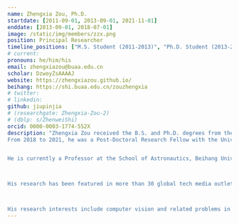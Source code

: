 ```yaml
---
name: Zhengxia Zou, Ph.D.
startdate: [2011-09-01, 2013-09-01, 2021-11-01]
enddate: [2013-09-01, 2018-07-01]
image: /static/img/members/zzx.png
position: Principal Researcher
timeline_positions: ["M.S. Student (2011-2013)", "Ph.D. Student (2013-2018)", "Principal Researcher (2021-)"]
# current:
pronouns: he/him/his
email: zhengxiazou@buaa.edu.cn
scholar: DzwoyZsAAAAJ
website: https://zhengxiazou.github.io/
beihang: https://shi.buaa.edu.cn/zouzhengxia
# twitter: 
# linkedin: 
github: jiupinjia
# (researchgate: Zhengxia-Zou-2)
# (dblp: s/ZhenweiShi)
orcid: 0000-0003-1774-552X
description: "Zhengxia Zou received the B.S. and Ph.D. degrees from the Image Processing Center, School of Astronautics, Beihang University, Beijing, China, in 2013 and 2018, respectively.
From 2018 to 2021, he was a Post-Doctoral Research Fellow with the University of Michigan, Ann Arbor, MI, USA. 


He is currently a Professor at the School of Astronautics, Beihang University. He has published more than 20 peer-reviewed papers in top-tier journals and conferences, including IEEE Transactions on Pattern Analysis and Machine Intelligence, IEEE Transactions on Image Processing, IEEE Transactions on Geoscience and Remote Sensing, IEEE/CVF Computer Vision and Pattern Recognition Conference (CVPR), IEEE International Conference on Computer Vision (ICCV), and Association for the Advancement of Artificial Intelligence (AAAI). 



His research has been featured in more than 30 global tech media outlets and adopted by multiple application platforms with over 50 million users worldwide. 



His research interests include computer vision and related problems in remote sensing and autonomous driving. "
---
```

